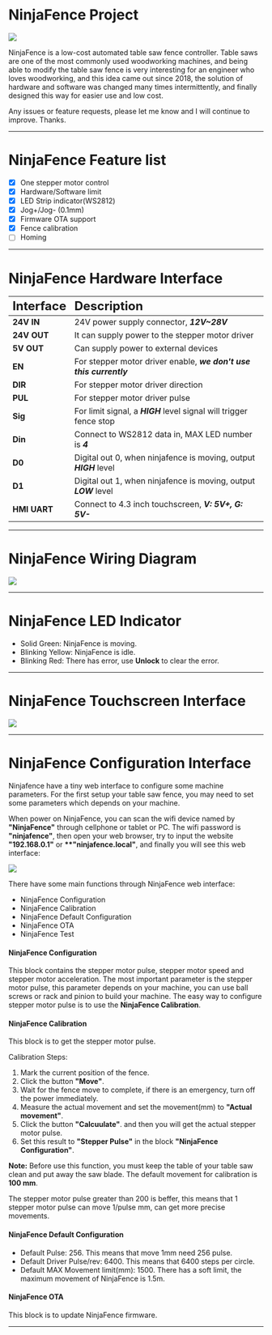 # NinjaFence Project

![](./pic/ninjafence.jpg)

NinjaFence is a low-cost automated table saw fence controller. Table saws are one of the most commonly used woodworking machines, and being able to modify the table saw fence is very interesting for an engineer who loves woodworking, and this idea came out since 2018, the solution of hardware and software was changed many times intermittently, and finally designed this way for easier use and low cost.

Any issues or feature requests, please let me know and I will continue to improve. Thanks.

---

# NinjaFence Feature list
* [x] One stepper motor control
* [x] Hardware/Software limit
* [x] LED Strip indicator(WS2812)
* [x] Jog+/Jog- (0.1mm)
* [x] Firmware OTA support
* [x] Fence calibration 
* [ ] Homing

---

# NinjaFence Hardware Interface

| <font size=5>Interface</font> | <font size=5>Description</font> |
|:-----|:-----|
| **24V IN**    | 24V power supply connector, __*12V~28V*__ |
| **24V OUT**   | It can supply power to the stepper motor driver  |
| **5V OUT**    | Can supply power to external devices |
| **EN**        | For stepper motor driver enable, __*we don't use this currently*__|
| **DIR** | For stepper motor driver direction |
| **PUL** | For stepper motor driver pulse |
| **Sig** | For limit signal, a __*HIGH*__ level signal will trigger fence stop |
| **Din** | Connect to WS2812 data in, MAX LED number is __*4*__ |
| **D0**  | Digital out 0, when ninjafence is moving, output __*HIGH*__ level |
| **D1**  | Digital out 1, when ninjafence is moving, output __*LOW*__ level |
| **HMI UART** | Connect to 4.3 inch touchscreen, __*V: 5V+, G: 5V-*__ |

---

# NinjaFence Wiring Diagram

![](./pic/ninjafence_wire.png)

---

# NinjaFence LED Indicator

* Solid Green: NinjaFence is moving.
* Blinking Yellow: NinjaFence is idle.
* Blinking Red: There has error, use __**Unlock**__ to clear the error.

---

# NinjaFence Touchscreen Interface

![](./pic/ninjafence_touchscreen.png)

---

# NinjaFence Configuration Interface

Ninjafence have a tiny web interface to configure some machine parameters.
For the first setup your table saw fence, you may need to set some parameters which
depends on your machine.

When power on NinjaFence, you can scan the wifi device named by __**"NinjaFence"**__ through
cellphone or tablet or PC. The wifi password is __**"ninjafence"**__, then open your web browser, try to input the website __**"192.168.0.1"**__ or __**"ninjafence.local"__, and finally you will see this web interface:

![](./pic/ninjafence_web.png)

There have some main functions through NinjaFence web interface:
* NinjaFence Configuration
* NinjaFence Calibration
* NinjaFence Default Configuration
* NinjaFence OTA
* NinjaFence Test

#### NinjaFence Configuration

This block contains the stepper motor pulse, stepper motor speed and stepper motor acceleration.
The most important parameter is the stepper motor pulse, this parameter depends on your machine, you can use ball screws or rack and pinion to build your machine. 
The easy way to configure stepper motor pulse is to use the **NinjaFence Calibration**.

#### NinjaFence Calibration

This block is to get the stepper motor pulse. 


Calibration Steps:
1. Mark the current position of the fence.
2. Click the button __**"Move"**__.
3. Wait for the fence move to complete, if there is an emergency, turn off the power immediately.
4. Measure the actual movement and set the movement(mm) to __**"Actual movement"**__.
5. Click the button __**"Calcuulate"**__. and then you will get the actual stepper motor pulse.
6. Set this result to __**"Stepper Pulse"**__ in the block __**"NinjaFence Configuration"**__.

__**Note:**__
Before use this function, you must keep the table of your table saw clean and put away the saw blade. The default movement for calibration is **100 mm**.

The stepper motor pulse greater than 200 is beffer, this means that 1 stepper motor pulse can move 1/pulse mm, can get more precise movements.


#### NinjaFence  Default Configuration

* Default Pulse: 256. This means that move 1mm need 256 pulse.
* Default Driver Pulse/rev: 6400. This means that 6400 steps per circle.
* Default MAX Movement limit(mm): 1500. There has a soft limit, the maximum movement of NinjaFence is 1.5m.

#### NinjaFence OTA

This block is to update NinjaFence firmware.

---

